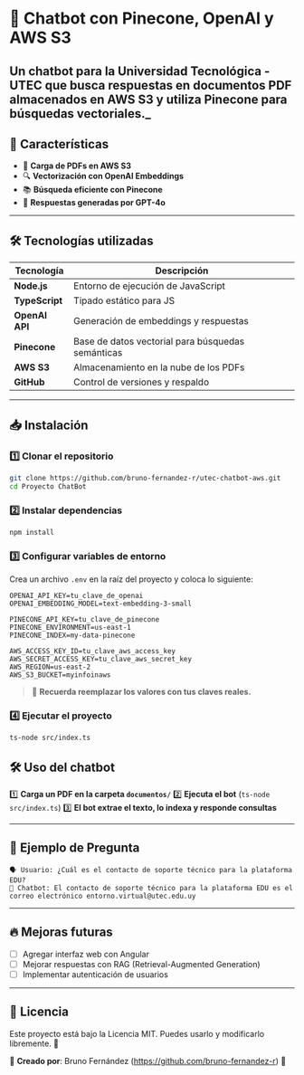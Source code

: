 # 🤖 Chatbot con Pinecone, OpenAI y AWS S3
Un chatbot para la Universidad Tecnológica - UTEC que busca respuestas en documentos PDF almacenados en AWS S3 y utiliza Pinecone para búsquedas vectoriales._
---

## 🚀 Características
- 📂 **Carga de PDFs en AWS S3**
- 🔍 **Vectorización con OpenAI Embeddings**
- 📚 **Búsqueda eficiente con Pinecone**
- 🤖 **Respuestas generadas por GPT-4o**

---

## 🛠️ Tecnologías utilizadas

| Tecnología | Descripción |
|------------|------------|
| **Node.js** | Entorno de ejecución de JavaScript |
| **TypeScript** | Tipado estático para JS |
| **OpenAI API** | Generación de embeddings y respuestas |
| **Pinecone** | Base de datos vectorial para búsquedas semánticas |
| **AWS S3** | Almacenamiento en la nube de los PDFs |
| **GitHub** | Control de versiones y respaldo |

---

## 📥 Instalación

### **1️⃣ Clonar el repositorio**
```bash
git clone https://github.com/bruno-fernandez-r/utec-chatbot-aws.git
cd Proyecto ChatBot
```

### **2️⃣ Instalar dependencias**
```bash
npm install
```

### **3️⃣ Configurar variables de entorno**
Crea un archivo `.env` en la raíz del proyecto y coloca lo siguiente:
```plaintext
OPENAI_API_KEY=tu_clave_de_openai
OPENAI_EMBEDDING_MODEL=text-embedding-3-small

PINECONE_API_KEY=tu_clave_de_pinecone
PINECONE_ENVIRONMENT=us-east-1
PINECONE_INDEX=my-data-pinecone  

AWS_ACCESS_KEY_ID=tu_clave_aws_access_key
AWS_SECRET_ACCESS_KEY=tu_clave_aws_secret_key
AWS_REGION=us-east-2
AWS_S3_BUCKET=myinfoinaws
```

> 📌 **Recuerda reemplazar los valores con tus claves reales.**

### **4️⃣ Ejecutar el proyecto**
```bash
ts-node src/index.ts
```

## 🛠️ Uso del chatbot

1️⃣ **Carga un PDF en la carpeta `documentos/`**
2️⃣ **Ejecuta el bot** (`ts-node src/index.ts`)
3️⃣ **El bot extrae el texto, lo indexa y responde consultas**

---

## 🎯 Ejemplo de Pregunta

```plaintext
🗣️ Usuario: ¿Cuál es el contacto de soporte técnico para la plataforma EDU?
🤖 Chatbot: El contacto de soporte técnico para la plataforma EDU es el correo electrónico entorno.virtual@utec.edu.uy
```

---

## 🔥 Mejoras futuras
- [ ] Agregar interfaz web con Angular
- [ ] Mejorar respuestas con RAG (Retrieval-Augmented Generation)
- [ ] Implementar autenticación de usuarios

---

## 📜 Licencia
Este proyecto está bajo la Licencia MIT. Puedes usarlo y modificarlo libremente. 🎉

📌 **Creado por**: Bruno Fernández (https://github.com/bruno-fernandez-r) 🚀

